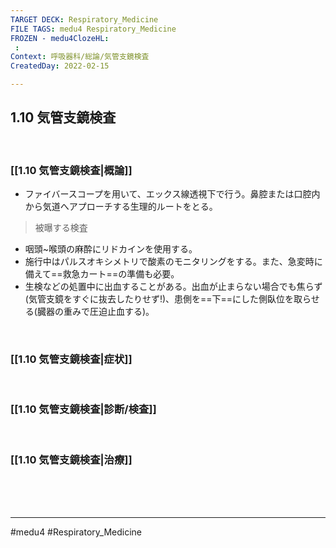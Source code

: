 ```yaml
---
TARGET DECK: Respiratory_Medicine
FILE TAGS: medu4 Respiratory_Medicine
FROZEN - medu4ClozeHL:
 : 
Context: 呼吸器科/総論/気管支鏡検査
CreatedDay: 2022-02-15

---
```


## 1.10 気管支鏡検査

<br>

### [[1.10 気管支鏡検査|概論]]
* ファイバースコープを用いて、エックス線透視下で行う。鼻腔または口腔内から気道へアプローチする生理的ルートをとる。
>被曝する検査
* 咽頭~喉頭の麻酔にリドカインを使用する。 
* 施行中はパルスオキシメトリで酸素のモニタリングをする。また、急変時に備えて==救急カート==の準備も必要。 
* 生検などの処置中に出血することがある。出血が止まらない場合でも焦らず(気管支鏡をすぐに抜去したりせず!)、患側を==下==にした側臥位を取らせる(臓器の重みで圧迫止血する)。
 
<!--ID: 1644912106372-->


<br>

### [[1.10 気管支鏡検査|症状]]


<br>

### [[1.10 気管支鏡検査|診断/検査]]


<br>

### [[1.10 気管支鏡検査|治療]]


<br><br><br>

---
#medu4 #Respiratory_Medicine